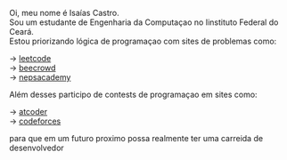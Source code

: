 Oi, meu nome é Isaías Castro. <br/>
Sou um estudante de Engenharia da Computaçao no Iinstituto Federal do Ceará. <br/>
Estou priorizando lógica de programaçao com sites de problemas como: <br/>

  -> [leetcode](https://leetcode.com/u/isaiascastro2014/) <br/>
  -> [beecrowd](https://judge.beecrowd.com/pt/profile/145283) <br/>
  -> [nepsacademy](https://neps.academy/br/user/372) <br/>
  
Além desses participo de contests de programaçao em sites como: <br/>
  
  -> [atcoder](https://atcoder.jp/home) <br/>
  -> [codeforces](https://codeforces.com/) <br/>

para que em um futuro proximo possa realmente ter uma carreida de desenvolvedor
